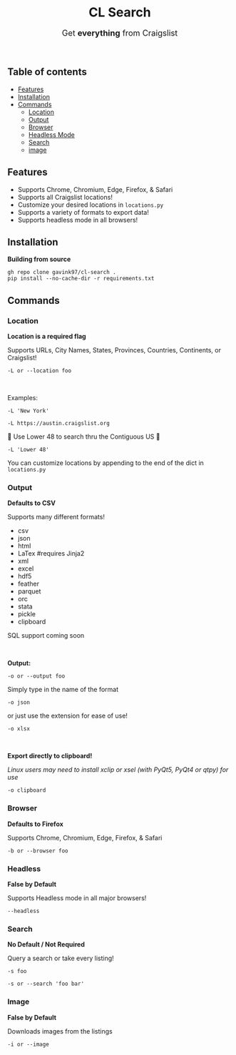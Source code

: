 <h1 align="center">CL Search </h1>
<p align="center" style="font-size: large;">Get <strong>everything</strong> from Craigslist</p>
<br>

## Table of contents
- [Features](#features)
- [Installation](#installation)
- [Commands](#Commands)
    - [Location](#location)
    - [Output](#output)
    - [Browser](#browser)
    - [Headless Mode](#headless)
    - [Search](#search)
    - [image](#image)

## Features
- Supports Chrome, Chromium, Edge, Firefox, & Safari
- Supports all Craigslist locations!
- Customize your desired locations in `locations.py`
- Supports a variety of formats to export data!
- Supports headless mode in all browsers!

## Installation

**Building from source**
```
gh repo clone gavink97/cl-search .
pip install --no-cache-dir -r requirements.txt
```

## Commands

### Location

**Location is a required flag**

Supports URLs, City Names, States, Provinces, Countries, Continents, or Craigslist!

`-L or --location foo`

<br>

Examples:

`-L 'New York'`

`-L https://austin.craigslist.org`


🦅 Use Lower 48 to search thru the Contiguous US 🦅

`-L 'Lower 48'`

You can customize locations by appending to the end of the dict in `locations.py`


### Output

**Defaults to CSV**

Supports many different formats!
- csv
- json
- html
- LaTex #requires Jinja2
- xml
- excel
- hdf5
- feather
- parquet
- orc
- stata
- pickle
- clipboard

SQL support coming soon

<br>

**Output:**

`-o or --output foo`

Simply type in the name of the format

`-o json`

or just use the extension for ease of use!

`-o xlsx`

<br>

**Export directly to clipboard!**

*Linux users may need to install xclip or xsel (with PyQt5, PyQt4 or qtpy) for use*

`-o clipboard`

### Browser

**Defaults to Firefox**

Supports Chrome, Chromium, Edge, Firefox, & Safari

`-b or --browser foo`


### Headless

**False by Default**

Supports Headless mode in all major browsers!

`--headless`

### Search

**No Default / Not Required**

Query a search or take every listing!

`-s foo`

`-s or --search 'foo bar'`

### Image

**False by Default**

Downloads images from the listings

`-i or --image`
